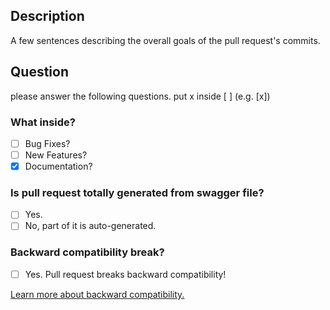 ## Description
A few sentences describing the overall goals of the pull request's commits.

## Question
please answer the following questions. put x inside [ ] (e.g. [x])

### What inside?
- [ ] Bug Fixes?
- [ ] New Features?
- [x] Documentation?

### Is pull request totally generated from swagger file?
- [ ] Yes.
- [ ] No, part of it is auto-generated.

### Backward compatibility break?
- [ ] Yes. Pull request breaks backward compatibility!

[Learn more about backward compatibility.](BackwardCompatibility.md)
